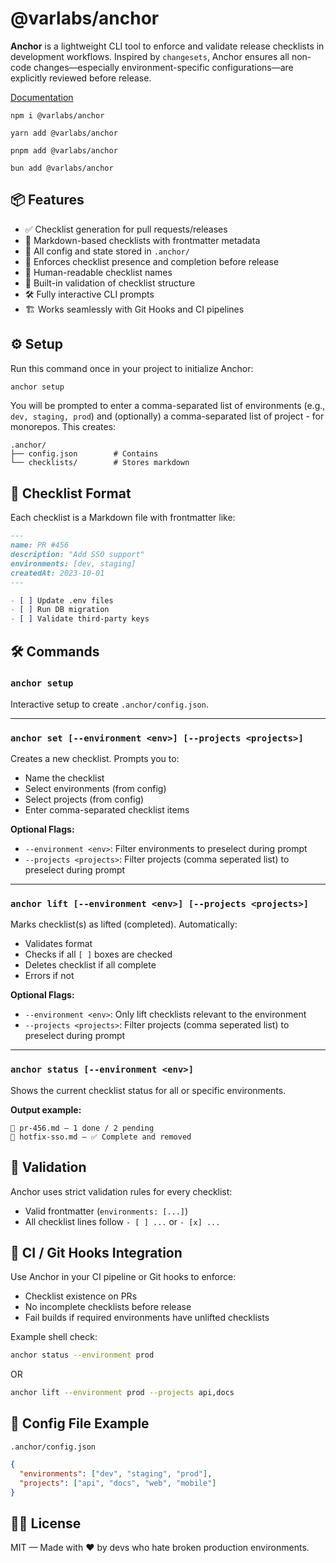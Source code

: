 # @varlabs/anchor

**Anchor** is a lightweight CLI tool to enforce and validate release checklists in development workflows. Inspired by `changesets`, Anchor ensures all non-code changes—especially environment-specific configurations—are explicitly reviewed before release.

[Documentation](https://varlabs.gitbook.io/varlabs-docs/)

```
npm i @varlabs/anchor
```

```
yarn add @varlabs/anchor
```

```
pnpm add @varlabs/anchor
```

```
bun add @varlabs/anchor
```

## 📦 Features

* ✅ Checklist generation for pull requests/releases
* 🧾 Markdown-based checklists with frontmatter metadata
* 📁 All config and state stored in `.anchor/`
* 📌 Enforces checklist presence and completion before release
* 🧠 Human-readable checklist names
* 🧪 Built-in validation of checklist structure
* 🛠️ Fully interactive CLI prompts
* 🏗️ Works seamlessly with Git Hooks and CI pipelines

## ⚙️ Setup

Run this command once in your project to initialize Anchor:

```bash
anchor setup
```

You will be prompted to enter a comma-separated list of environments (e.g., `dev, staging, prod`) and (optionally) a comma-separated list of project - for monorepos. This creates:

```
.anchor/
├── config.json        # Contains 
└── checklists/        # Stores markdown
```

## 🧾 Checklist Format

Each checklist is a Markdown file with frontmatter like:

```md
---
name: PR #456
description: "Add SSO support"
environments: [dev, staging]
createdAt: 2023-10-01
---

- [ ] Update .env files
- [ ] Run DB migration
- [ ] Validate third-party keys
```

## 🛠️ Commands

### `anchor setup`

Interactive setup to create `.anchor/config.json`.

***

### `anchor set [--environment <env>] [--projects <projects>]`

Creates a new checklist. Prompts you to:

* Name the checklist
* Select environments (from config)
* Select projects (from config)
* Enter comma-separated checklist items

**Optional Flags:**

* `--environment <env>`: Filter environments to preselect during prompt
* `--projects <projects>`: Filter projects (comma seperated list) to preselect during prompt

***

### `anchor lift [--environment <env>] [--projects <projects>]`

Marks checklist(s) as lifted (completed). Automatically:

* Validates format
* Checks if all `[ ]` boxes are checked
* Deletes checklist if all complete
* Errors if not

**Optional Flags:**

* `--environment <env>`: Only lift checklists relevant to the environment
* `--projects <projects>`: Filter projects (comma seperated list) to preselect during prompt

***

### `anchor status [--environment <env>]`

Shows the current checklist status for all or specific environments.

**Output example:**

```
📄 pr-456.md — 1 done / 2 pending
📄 hotfix-sso.md — ✅ Complete and removed
```

## 🧪 Validation

Anchor uses strict validation rules for every checklist:

* Valid frontmatter (`environments: [...]`)
* All checklist lines follow `- [ ] ...` or `- [x] ...`

## 🤖 CI / Git Hooks Integration

Use Anchor in your CI pipeline or Git hooks to enforce:

* Checklist existence on PRs
* No incomplete checklists before release
* Fail builds if required environments have unlifted checklists

Example shell check:

```bash
anchor status --environment prod
```

OR

```bash
anchor lift --environment prod --projects api,docs
```

## 🔧 Config File Example

`.anchor/config.json`

```json
{
  "environments": ["dev", "staging", "prod"],
  "projects": ["api", "docs", "web", "mobile"]
}
```

## 🧑‍💻 License

MIT — Made with ❤️ by devs who hate broken production environments.
